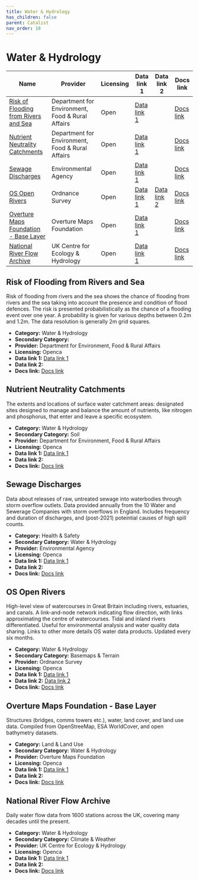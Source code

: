 ```yaml
---
title: Water & Hydrology
has_children: false
parent: Catalist
nav_order: 18
---
```


# Water & Hydrology

| Name                                                                            | Provider                                         | Licensing | Data link 1                                                                                                           | Data link 2                                                                                                                       | Docs link                                                                                                                                                |
| ------------------------------------------------------------------------------- | ------------------------------------------------ | --------- | --------------------------------------------------------------------------------------------------------------------- | --------------------------------------------------------------------------------------------------------------------------------- | -------------------------------------------------------------------------------------------------------------------------------------------------------- |
| [Risk of Flooding from Rivers and Sea](#risk-of-flooding-from-rivers-and-sea)   | Department for Environment, Food & Rural Affairs | Open      | [Data link 1](https://environment.data.gov.uk/dataset/96ab4342-82c1-4095-87f1-0082e8d84ef1)                           |                                                                                                                                   | [Docs link](https://environment.data.gov.uk/file-management-open/data-sets/cf7e9513-2004-4ab7-befa-12294eedde0f/files/RoFRS%20Product%20Description.pdf) |
| [Nutrient Neutrality Catchments](#nutrient-neutrality-catchments)               | Department for Environment, Food & Rural Affairs | Open      | [Data link 1](https://naturalengland-defra.opendata.arcgis.com/datasets/nutrient-neutrality-catchments-england/about) |                                                                                                                                   | [Docs link](https://environment.data.gov.uk/defra/c11d1558-7d2f-4a71-9c20-93f02d148ef5/details)                                                          |
| [Sewage Discharges](#sewage-discharges)                                         | Environmental Agency                             | Open      | [Data link 1](https://environment.data.gov.uk/dataset/21e15f12-0df8-4bfc-b763-45226c16a8ac)                           |                                                                                                                                   | [Docs link](https://environment.data.gov.uk/dataset/21e15f12-0df8-4bfc-b763-45226c16a8ac)                                                                |
| [OS Open Rivers](#os-open-rivers)                                               | Ordnance Survey                                  | Open      | [Data link 1](https://osdatahub.os.uk/downloads/open/OpenRivers)                                                      | [Data link 2](https://docs.os.uk/os-apis/accessing-os-apis/os-downloads-api/technical-specification/download-an-opendata-product) | [Docs link](https://docs.os.uk/os-downloads/networks/os-open-rivers)                                                                                     |
| [Overture Maps Foundation - Base Layer](#overture-maps-foundation---base-layer) | Overture Maps Foundation                         | Open      | [Data link 1](https://docs.overturemaps.org/getting-data/)                                                            |                                                                                                                                   | [Docs link](https://docs.overturemaps.org/guides/base/)                                                                                                  |
| [National River Flow Archive](#national-river-flow-archive)                     | UK Centre for Ecology & Hydrology                | Open      | [Data link 1](https://nrfaapps.ceh.ac.uk/nrfa/nrfa-api.html)                                                          |                                                                                                                                   | [Docs link](https://nrfa.ceh.ac.uk/)                                                                                                                     |

## Risk of Flooding from Rivers and Sea

Risk of flooding from rivers and the sea shows the chance of flooding from rivers and the sea taking into account the presence and condition of flood defences. The risk is presented probabilistically as the chance of a flooding event over one year. A probability is given for various depths between 0.2m and 1.2m. The data resolution is generally 2m grid squares.

- **Category:** Water & Hydrology
- **Secondary Category:** 
- **Provider:** Department for Environment, Food & Rural Affairs
- **Licensing:** Openca
- **Data link 1:** [Data link 1](https://environment.data.gov.uk/dataset/96ab4342-82c1-4095-87f1-0082e8d84ef1)
- **Data link 2:** 
- **Docs link:** [Docs link](https://environment.data.gov.uk/file-management-open/data-sets/cf7e9513-2004-4ab7-befa-12294eedde0f/files/RoFRS%20Product%20Description.pdf)



## Nutrient Neutrality Catchments

The extents and locations of surface water catchment areas: designated sites designed to manage and balance the amount of nutrients, like nitrogen and phosphorus, that enter and leave a specific ecosystem.

- **Category:** Water & Hydrology
- **Secondary Category:** Soil
- **Provider:** Department for Environment, Food & Rural Affairs
- **Licensing:** Openca
- **Data link 1:** [Data link 1](https://naturalengland-defra.opendata.arcgis.com/datasets/nutrient-neutrality-catchments-england/about)
- **Data link 2:** 
- **Docs link:** [Docs link](https://environment.data.gov.uk/defra/c11d1558-7d2f-4a71-9c20-93f02d148ef5/details)



## Sewage Discharges

Data about releases of raw, untreated sewage into waterbodies through storm overflow outlets. Data provided annually from the 10 Water and Sewerage Companies with storm overflows in England. Includes frequency and duration of discharges, and (post-2021) poteintial causes of high spill counts.

- **Category:** Health & Safety
- **Secondary Category:** Water & Hydrology
- **Provider:** Environmental Agency
- **Licensing:** Openca
- **Data link 1:** [Data link 1](https://environment.data.gov.uk/dataset/21e15f12-0df8-4bfc-b763-45226c16a8ac)
- **Data link 2:** 
- **Docs link:** [Docs link](https://environment.data.gov.uk/dataset/21e15f12-0df8-4bfc-b763-45226c16a8ac)



## OS Open Rivers

High-level view of watercourses in Great Britain including rivers, estuaries, and canals. A link-and-node network indicating flow direction, with links approximating the centre of watercourses. Tidal and inland rivers differentiated. Useful for environmental analysis and water quality data sharing. Links to other more details OS water data products. Updated every six months.

- **Category:** Water & Hydrology
- **Secondary Category:** Basemaps & Terrain
- **Provider:** Ordnance Survey
- **Licensing:** Openca
- **Data link 1:** [Data link 1](https://osdatahub.os.uk/downloads/open/OpenRivers)
- **Data link 2:** [Data link 2](https://docs.os.uk/os-apis/accessing-os-apis/os-downloads-api/technical-specification/download-an-opendata-product)
- **Docs link:** [Docs link](https://docs.os.uk/os-downloads/networks/os-open-rivers)



## Overture Maps Foundation - Base Layer

Structures (bridges, comms towers etc.), water, land cover, and land use data. Compiled from OpenStreeMap, ESA WorldCover, and open bathymetry datasets.

- **Category:** Land & Land Use
- **Secondary Category:** Water & Hydrology
- **Provider:** Overture Maps Foundation
- **Licensing:** Openca
- **Data link 1:** [Data link 1](https://docs.overturemaps.org/getting-data/)
- **Data link 2:** 
- **Docs link:** [Docs link](https://docs.overturemaps.org/guides/base/)



## National River Flow Archive

Daily water flow data from 1600 stations across the UK, covering many decades until the present.

- **Category:** Water & Hydrology
- **Secondary Category:** Climate & Weather
- **Provider:** UK Centre for Ecology & Hydrology
- **Licensing:** Openca
- **Data link 1:** [Data link 1](https://nrfaapps.ceh.ac.uk/nrfa/nrfa-api.html)
- **Data link 2:** 
- **Docs link:** [Docs link](https://nrfa.ceh.ac.uk/)
